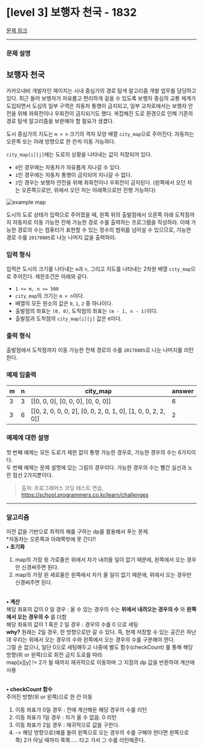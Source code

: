 # [level 3] 보행자 천국 - 1832 

[문제 링크](https://school.programmers.co.kr/learn/courses/30/lessons/1832) 

---

### 문제 설명

<h2>보행자 천국</h2>

<p>카카오내비 개발자인 제이지는 시내 중심가의 경로 탐색 알고리즘 개발 업무를 담당하고 있다. 최근 들어 보행자가 자유롭고 편리하게 걸을 수 있도록 보행자 중심의 교통 체계가 도입되면서 도심의 일부 구역은 자동차 통행이 금지되고, 일부 교차로에서는 보행자 안전을 위해 좌회전이나 우회전이 금지되기도 했다. 복잡해진 도로 환경으로 인해 기존의 경로 탐색 알고리즘을 보완해야 할 필요가 생겼다.</p>

<p>도시 중심가의 지도는 <code>m × n</code> 크기의 격자 모양 배열 <code>city_map</code>으로 주어진다. 자동차는 오른쪽 또는 아래 방향으로 한 칸씩 이동 가능하다.</p>

<p><code>city_map[i][j]</code>에는 도로의 상황을 나타내는 값이 저장되어 있다.</p>

<ul>
<li><code>0</code>인 경우에는 자동차가 자유롭게 지나갈 수 있다.</li>
<li><code>1</code>인 경우에는 자동차 통행이 금지되어 지나갈 수 없다.</li>
<li><code>2</code>인 경우는 보행자 안전을 위해 좌회전이나 우회전이 금지된다. (왼쪽에서 오던 차는 오른쪽으로만, 위에서 오던 차는 아래쪽으로만 진행 가능하다)</li>
</ul>

<p><img src="http://t1.kakaocdn.net/codefestival/oneway500.png" title="One Way Map" alt="example map"></p>

<p>도시의 도로 상태가 입력으로 주어졌을 때, 왼쪽 위의 출발점에서 오른쪽 아래 도착점까지 자동차로 이동 가능한 전체 가능한 경로 수를 출력하는 프로그램을 작성하라. 이때 가능한 경로의 수는 컴퓨터가 표현할 수 있는 정수의 범위를 넘어설 수 있으므로, 가능한 경로 수를 <code>20170805</code>로 나눈 나머지 값을 출력하라.</p>

<h3>입력 형식</h3>

<p>입력은 도시의 크기를 나타내는 <code>m</code>과 <code>n</code>, 그리고 지도를 나타내는 2차원 배열 <code>city_map</code>으로 주어진다. 제한조건은 아래와 같다.</p>

<ul>
<li><code>1 &lt;= m, n &lt;= 500</code></li>
<li><code>city_map</code>의 크기는 <code>m × n</code>이다.</li>
<li>배열의 모든 원소의 값은 <code>0</code>, <code>1</code>, <code>2</code> 중 하나이다.</li>
<li>출발점의 좌표는 <code>(0, 0)</code>, 도착점의 좌표는 <code>(m - 1, n - 1)</code>이다.</li>
<li>출발점과 도착점의 <code>city_map[i][j]</code> 값은 <code>0</code>이다.</li>
</ul>

<h3>출력 형식</h3>

<p>출발점에서 도착점까지 이동 가능한 전체 경로의 수를 <code>20170805</code>로 나눈 나머지를 리턴한다.</p>

<h3>예제 입출력</h3>
<table class="table">
        <thead><tr>
<th>m</th>
<th>n</th>
<th>city_map</th>
<th>answer</th>
</tr>
</thead>
        <tbody><tr>
<td>3</td>
<td>3</td>
<td>[[0, 0, 0], [0, 0, 0], [0, 0, 0]]</td>
<td>6</td>
</tr>
<tr>
<td>3</td>
<td>6</td>
<td>[[0, 2, 0, 0, 0, 2], [0, 0, 2, 0, 1, 0], [1, 0, 0, 2, 2, 0]]</td>
<td>2</td>
</tr>
</tbody>
      </table>
<h3>예제에 대한 설명</h3>

<p>첫 번째 예제는 모든 도로가 제한 없이 통행 가능한 경우로, 가능한 경우의 수는 6가지이다.<br>
두 번째 예제는 문제 설명에 있는 그림의 경우이다. 가능한 경우의 수는 빨간 실선과 노란 점선 2가지뿐이다.</p>


> 출처: 프로그래머스 코딩 테스트 연습, https://school.programmers.co.kr/learn/challenges

---

### 알고리즘

이전 값을 기반으로 최적의 해를 구하는 dp를 활용해서 푸는 문제.<br>
*자동차는 오른쪽과 아래쪽밖에 못 간다!!<br>
**• 초기화** <br>
1. map의 가장 윗 가로줄은 위에서 차가 내려올 일이 없기 때문에, 왼쪽에서 오는 경우만 신경써주면 된다. <br>
2. map의 가장 왼 세로줄은 왼쪽에서 차가 올 일이 없기 때문에, 위에서 오는 경우만 신경써주면 된다.<br><br>

**• 계산**<br>
해당 좌표의 값이 0 일 경우 : 올 수 있는 경우의 수는 **위에서 내려오는 경우의 수** 와 **왼쪽에서 오는 경우의 수** 를 더함<br>
해당 좌표의 값이 1 혹은 2 일 경우 : 경우의 수를 0 으로 세팅<br>
**why?** 원래는 2일 경우, 한 방향으로만 갈 수 있다. 즉, 현재 저장할 수 있는 공간은 하난데 우리는 위에서 오는 경우의 수와 왼쪽에서 오는 경우의 수를 구분해야 한다.<br>
그럴 순 없으니, 일단 0으로 세팅해두고 나중에 별도 함수(checkCount) 를 통해 해당 방향(위 or 왼쪽)으로 회전 금지 도로를 따라<br>
map[x][y] != 2가 될 때까지 재귀적으로 이동하며 그 지점의 dp 값을 반환하여 계산에 사용<br><br>

**• checkCount 함수**<br>
주어진 방향(위 or 왼쪽)으로 한 칸 이동<br>
1. 이동 좌표가 0일 경우 : 전에 계산해둔 해당 경우의 수를 리턴<br>
2. 이동 좌표가 1일 경우 : 차가 올 수 없음. 0 리턴<br>
3. 이동 좌표가 2일 경우 : 재귀적으로 값을 구한다.<br>
4. -> 해당 방향으로(예를 들어 왼쪽으로 오는 경우의 수를 구해야 한다면 왼쪽으로 쭉) 2가 아닐 때까지 쭉쭉..... 타고 가서 그 수를 리턴해준다.
